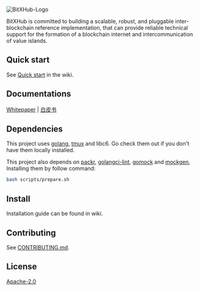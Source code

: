![BitXHub-Logo](https://raw.githubusercontent.com/meshplus/bitxhub/master/docs/logo.png)

BitXHub is committed to building a scalable, robust, and pluggable inter-blockchain
reference implementation, that can provide reliable technical support for the formation
of a blockchain internet and intercommunication of value islands.


## Quick start

See [Quick start](https://github.com/meshplus/bitxhub/wiki/Quick-start) in the wiki.

## Documentations

[Whitepaper](https://upload.hyperchain.cn/bitxhub_whitepaper.pdf) | [白皮书](https://upload.hyperchain.cn/BitXHub%E7%99%BD%E7%9A%AE%E4%B9%A6.pdf)


## Dependencies

This project uses [golang](https://golang.org/), [tmux](https://github.com/tmux/tmux/wiki) and libc6. Go check them out if you don't have them locally installed.

This project also depends on [packr](https://github.com/gobuffalo/packr/), [golangci-lint](github.com/golangci/golangci-lint), [gomock](github.com/golang/mock) and [mockgen](github.com/golang/mock), Installing them by follow command:

```bash
bash scripts/prepare.sh
```

## Install

Installation guide can be found in wiki.

## Contributing

See [CONTRIBUTING.md](https://github.com/meshplus/bitxhub/blob/master/CONTRIBUTING.md).



## License

[Apache-2.0](https://github.com/meshplus/bitxhub/blob/master/LICENSE)